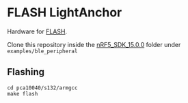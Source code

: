 # FLASH LightAnchor

Hardware for [FLASH](https://github.com/conix-center/flash-browser-detector).

Clone this repository inside the [nRF5_SDK_15.0.0](https://www.nordicsemi.com/Software-and-tools/Software/nRF5-SDK/Download#infotabs) folder under `examples/ble_peripheral`

## Flashing
```shell
cd pca10040/s132/armgcc
make flash
```
